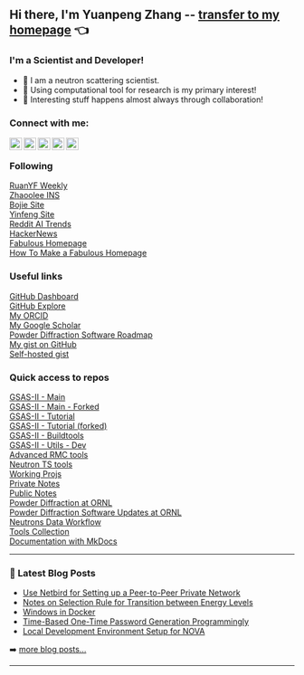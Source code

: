 ## Hi there, I'm Yuanpeng Zhang -- [transfer to my homepage](https://me.iris-home.net) 👈

### I'm a Scientist and Developer!

- 🔭 I am a neutron scattering scientist.
- 🌱 Using computational tool for research is my primary interest!
- 👯 Interesting stuff happens almost always through collaboration!

### Connect with me:

[<img align="left" alt="iris2020.net" width="22px" src="https://flv.iris-home.net/imgs/house-solid.png" />](https://me.iris-home.net)
[<img align="left" alt="Yuanpeng | Facebook" width="22px" src="https://cdn.jsdelivr.net/npm/simple-icons@v3/icons/facebook.svg" />][facebook]
[<img align="left" alt="Yuanpeng | Twitter" width="22px" src="https://cdn.jsdelivr.net/npm/simple-icons@v3/icons/twitter.svg" />][twitter]
[<img align="left" alt="Yuanpeng | LinkedIn" width="22px" src="https://cdn.jsdelivr.net/npm/simple-icons@v3/icons/linkedin.svg" />][linkedin]
[<img align="left" alt="Yuanpeng | Instagram" width="22px" src="https://cdn.jsdelivr.net/npm/simple-icons@v3/icons/instagram.svg" />][instagram]

<br />

### Following
[RuanYF Weekly](https://github.com/ruanyf/weekly/tree/master)
<br />
[Zhaoolee INS](https://github.com/zhaoolee/ins)
<br />
[Bojie Site](https://bojie.site)
<br />
[Yinfeng Site](https://yinfeng.blog/)
<br />
[Reddit AI Trends](https://github.com/liyedanpdx/reddit-ai-trends/tree/main/reports)
<br />
[HackerNews](https://news.ycombinator.com/)
<br />
[Fabulous Homepage](https://simonaking.com/)
<br />
[How To Make a Fabulous Homepage](https://github.com/SimonAKing/HomePage)

### Useful links

[GitHub Dashboard](https://github.com)
<br />
[GitHub Explore](https://github.com/explore)
<br />
[My ORCID](https://orcid.org/0000-0003-4224-3361)
<br />
[My Google Scholar](https://scholar.google.com/citations?user=NgqIgO0AAAAJ&hl=en)
<br />
[Powder Diffraction Software Roadmap](https://github.com/users/Kvieta1990/projects/6)
<br />
[My gist on GitHub](https://gist.github.com/Kvieta1990)
<br />
[Self-hosted gist](https://pf.iris-home.net)

### Quick access to repos

[GSAS-II - Main](https://github.com/AdvancedPhotonSource/GSAS-II)
<br />
[GSAS-II - Main - Forked](https://github.com/Kvieta1990/GSAS-II)
<br />
[GSAS-II - Tutorial](https://github.com/AdvancedPhotonSource/GSAS-II-tutorials)
<br />
[GSAS-II - Tutorial (forked)](https://github.com/Kvieta1990/GSAS-II-tutorials)
<br />
[GSAS-II - Buildtools](https://github.com/AdvancedPhotonSource/GSAS-II-buildtools)
<br />
[GSAS-II - Utils - Dev](https://github.com/Kvieta1990/gsasii_dev)
<br />
[Advanced RMC tools](https://github.com/Kvieta1990/rmc_adv_tools)
<br />
[Neutron TS tools](https://github.com/Kvieta1990/neutron_ts_tools)
<br />
[Working Projs](https://github.com/Kvieta1990/Working_Proj)
<br />
[Private Notes](https://github.com/Kvieta1990/Notes/issues)
<br />
[Public Notes](https://github.com/Kvieta1990/Notes_Public/issues)
<br />
[Powder Diffraction at ORNL](https://github.com/Kvieta1990/ornl-pd)
<br />
[Powder Diffraction Software Updates at ORNL](https://github.com/Kvieta1990/updates)
<br />
[Neutrons Data Workflow](https://github.com/neutrons/data_workflow)
<br />
[Tools Collection](https://github.com/Kvieta1990/tools_collection)
<br />
[Documentation with MkDocs](https://github.com/Kvieta1990/mkdocs)

---

### 📕 Latest Blog Posts

<!-- BLOG-POST-LIST:START -->
- [Use Netbird for Setting up a Peer-to-Peer Private Network](https://iris2020.net/2025-06-23-netbird_notes/)
- [Notes on Selection Rule for Transition between Energy Levels](https://iris2020.net/2025-06-15-selection_rule/)
- [Windows in Docker](https://iris2020.net/2025-06-14-windows_in_docker/)
- [Time-Based One-Time Password Generation Programmingly](https://iris2020.net/2025-05-20-totp_code_gen/)
- [Local Development Environment Setup for NOVA](https://iris2020.net/2025-05-09-nova_dev/)
<!-- BLOG-POST-LIST:END -->

➡️ [more blog posts...](https://www.iris2020.net/)

---
<!--
<img align="left" alt="codeSTACKr's GitHub Stats" src="https://github-readme-stats.codestackr.vercel.app/api?username=Kvieta1990&show_icons=true&hide_border=true" />
-->

[website]: https://iris2020.net/
[twitter]: https://twitter.com/ZhangYuanpeng
[facebook]: https://www.facebook.com/yuanpeng1990/
[instagram]: https://www.instagram.com/yuanpeng1990/
[linkedin]: https://www.linkedin.com/in/yuanpeng-zhang-11bb503a/

<!--
**Kvieta1990/Kvieta1990** is a ✨ _special_ ✨ repository because its `README.md` (this file) appears on your GitHub profile.

Here are some ideas to get you started:

- 🔭 I’m currently working on ...
- 🌱 I’m currently learning ...
- 👯 I’m looking to collaborate on ...
- 🤔 I’m looking for help with ...
- 💬 Ask me about ...
- 📫 How to reach me: ...
- 😄 Pronouns: ...
- ⚡ Fun fact: ...
-->
